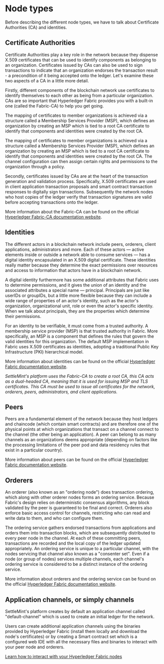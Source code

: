 # Node types

Before describing the different node types, we have to talk about Certificate Authorities (CA) and identities.

## Certificate Authorities

Certificate Authorities play a key role in the network because they dispense X.509 certificates that can be used to identify components as belonging to an organization. Certificates issued by CAs can also be used to sign transactions to indicate that an organization endorses the transaction result - a precondition of it being accepted onto the ledger. Let's examine these two aspects of a CA in a little more detail.

Firstly, different components of the blockchain network use certificates to identify themselves to each other as being from a particular organization. CAs are so important that Hyperledger Fabric provides you with a built-in one (called the Fabric-CA) to help you get going.

The mapping of certificates to member organizations is achieved via a structure called a Membership Services Provider (MSP), which defines an organization by creating an MSP which is tied to a root CA certificate to identify that components and identities were created by the root CA.

The mapping of certificates to member organizations is achieved via a structure called a Membership Services Provider (MSP), which defines an organization by creating an MSP which is tied to a root CA certificate to identify that components and identities were created by the root CA. The channel configuration can then assign certain rights and permissions to the organization through a policy.

Secondly, certificates issued by CAs are at the heart of the transaction generation and validation process. Specifically, X.509 certificates are used in client application transaction proposals and smart contract transaction responses to digitally sign transactions. Subsequently the network nodes who host copies of the ledger verify that transaction signatures are valid before accepting transactions onto the ledger.

More information about the Fabric-CA can be found on the official [Hyperledger Fabric-CA documentation website](https://hyperledger-fabric-ca.readthedocs.io/en/latest).

## Identities

The different actors in a blockchain network include peers, orderers, client applications, administrators and more. Each of these actors — active elements inside or outside a network able to consume services — has a digital identity encapsulated in an X.509 digital certificate. These identities really matter because they determine the exact permissions over resources and access to information that actors have in a blockchain network.

A digital identity furthermore has some additional attributes that Fabric uses to determine permissions, and it gives the union of an identity and the associated attributes a special name — principal. Principals are just like userIDs or groupIDs, but a little more flexible because they can include a wide range of properties of an actor's identity, such as the actor's organization, organizational unit, role or even the actor's specific identity. When we talk about principals, they are the properties which determine their permissions.

For an identity to be verifiable, it must come from a trusted authority. A membership service provider (MSP) is that trusted authority in Fabric. More specifically, an MSP is a component that defines the rules that govern the valid identities for this organization. The default MSP implementation in Fabric uses X.509 certificates as identities, adopting a traditional Public Key Infrastructure (PKI) hierarchical model.

More information about identities can be found on the official [Hyperledger Fabric documentation website](https://hyperledger-fabric.readthedocs.io/en/latest/identity/identity.html).

_SettleMint's platform uses the Fabric-CA to create a root CA, this CA acts as a dual-headed CA, meaning that it is used for issuing MSP and TLS certificates. This CA must be used to issue all certificates for the network, orderers, peers, administrators, and client applications._

## Peers

Peers are a fundamental element of the network because they host ledgers and chaincode (which contain smart contracts) and are therefore one of the physical points at which organizations that transact on a channel connect to the channel (the other being an application). A peer can belong to as many channels as an organizations deems appropriate (depending on factors like the processing limitations of the peer pod and data residency rules that exist in a particular country).

More information about peers can be found on the official [Hyperledger Fabric documentation website](https://hyperledger-fabric.readthedocs.io/en/latest/peers/peers.html).

## Orderers

An orderer (also known as an "ordering node") does transaction ordering, which along with other orderer nodes forms an ordering service. Because Fabric's design relies on deterministic consensus algorithms, any block validated by the peer is guaranteed to be final and correct. Orderers also enforce basic access control for channels, restricting who can read and write data to them, and who can configure them.

The ordering service gathers endorsed transactions from applications and orders them into transaction blocks, which are subsequently distributed to every peer node in the channel. At each of these committing peers, transactions are recorded and the local copy of the ledger updated appropriately. An ordering service is unique to a particular channel, with the nodes servicing that channel also known as a "consenter set". Even if a node (or group of nodes) services multiple channels, each channel's ordering service is considered to be a distinct instance of the ordering service.

More information about orderers and the ordering service can be found on the official [Hyperledger Fabric documentation website](https://hyperledger-fabric.readthedocs.io/en/latest/orderer/ordering_service.html).

## Application channels, or simply channels

SettleMint's platform creates by default an application channel called "default-channel" which is used to create an initial ledger for the network.

Users can create additional application channels using the binaries provided by Hyperledger Fabric (install them locally and download the node's certificates) or by creating a Smart contract set which is a configured web IDE with all the necessary files and binaries to interact with your peer node and orderers.

[Learn how to interact with your Hyperledger Fabric nodes](../5_Hyperledger-Fabric/4_hyperledger-fabric-connect-to-a-node.md)
